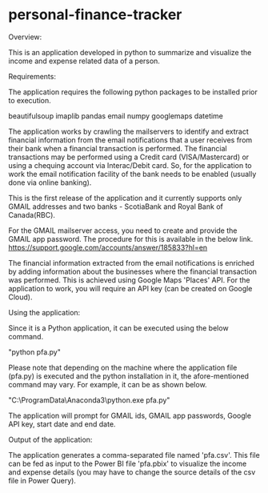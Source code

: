 # personal-finance-tracker

Overview:

This is an application developed in python to summarize and visualize the income and expense related data of a person.

Requirements:

The application requires the following python packages to be installed prior to execution.

beautifulsoup
imaplib
pandas
email
numpy
googlemaps
datetime

The application works by crawling the mailservers to identify and extract financial information from the email notifications that a user receives from their bank when a financial transaction is performed. The financial transactions may be performed using a Credit card (VISA/Mastercard) or using a chequing account via Interac/Debit card. So, for the application to work the email notification facility of the bank needs to be enabled (usually done via online banking).

This is the first release of the application and it currently supports only GMAIL addresses and two banks - ScotiaBank and Royal Bank of Canada(RBC).

For the GMAIL mailserver access, you need to create and provide the GMAIL app password. The procedure for this is available in the below link.
https://support.google.com/accounts/answer/185833?hl=en
 
The financial information extracted from the email notifications is enriched by adding information about the businesses where the financial transaction was performed. This is achieved using Google Maps 'Places' API. For the application to work, you will require an API key (can be created on Google Cloud).

Using the application:

Since it is a Python application, it can be executed using the below command.

"python pfa.py"

Please note that depending on the machine where the application file (pfa.py) is executed and the python installation in it, the afore-mentioned command may vary. For example, it can be as shown below.

"C:\ProgramData\Anaconda3\python.exe pfa.py"

The application will prompt for GMAIL ids, GMAIL app passwords, Google API key, start date and end date.

Output of the application:

The application generates a comma-separated file named 'pfa.csv'. This file can be fed as input to the Power BI file 'pfa.pbix' to visualize the income and expense details (you may have to change the source details of the csv file in Power Query).
